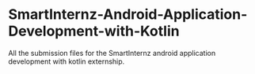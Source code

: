 # SmartInternz-Android-Application-Development-with-Kotlin
All the submission files for the SmartInternz android application development with kotlin externship.
